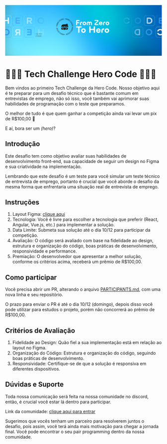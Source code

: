 <img width="auto" src="https://github.com/HeroCodeBR/.github/blob/main/GITHUB.png">

# 🦸🏻‍♂️ Tech Challenge Hero Code 🦸🏻‍♀️

Bem vindos ao primeiro Tech Challenge da Hero Code. Nosso objetivo aqui é te preparar para um desafio técnico que é bastante comum em entrevistas de emprego, não só isso, você também vai aprimorar suas habilidades de programação com o teste que preparamos.

O melhor de tudo é que quem ganhar a competição ainda vai levar um pix de R$100,00 🤑

E aí, bora ser um _(hero)_? 


## Introdução
 Este desafio tem como objetivo avaliar suas habilidades de desenvolvimento front-end, sua capacidade de seguir um design no Figma e sua criatividade na implementação.

 Lembrando que este desafio é um teste para você simular um teste técnico de entrevista de emprego, portanto é crucial que você aborde o desafio da mesma forma que enfrentaria uma situação real de entrevista de emprego.

## Instruções

1. Layout Figma: [clique aqui](https://www.figma.com/file/FN5DlLxrnGycHs4E49ebDi/Challenge-tech-01?type=design&node-id=0%3A1&mode=design&t=J5UIq1KW88YiL0zk-1)
2. Tecnologia: Você é livre para escolher a tecnologia que preferir (React, Angular, Vue.js, etc.) para implementar a solução.
3. Data Limite: Submeta sua solução até o dia 10/12 para participar da competição.
4. Avaliação: O código será avaliado com base na fidelidade ao design, estrutura e organização do código, boas práticas de desenvolvimento, responsividade e performance.
5. Premiação: O desenvolvedor que apresentar a melhor solução, conforme os critérios acima, receberá um prêmio de R$100,00.

## Como participar

Você precisa abrir um PR, alterando o arquivo [PARTICIPANTS.md](PARTICIPANTS.md),
com uma nova linha e seu repositório.

O prazo para enviar o PR é até o dia 10/12 (domingo), depois disso você pode utilizar para estudos o projeto, porém não concorrerá ao prêmio de R$100,00.

## Critérios de Avaliação

1. Fidelidade ao Design: Quão fiel a sua implementação está em relação ao layout no Figma.
2. Organização do Código: Estrutura e organização do código, seguindo boas práticas de desenvolvimento.
3. Responsividade: Certifique-se de que a solução é responsiva em diferentes dispositivos.

## Dúvidas e Suporte

Toda nossa comunicação será feita na nossa comunidade no discord, então, é crucial você estar lá dentro para participar.

Link da comunidade: [clique aqui para entrar](https://discord.gg/rHqjd8uQZd)

Sugerimos que vocês tenham um parceiro para resolverem juntos o desafio, pois assim, você terá ainda mais motivação para chegar a jornada final. Você pode encontrar o seu pair programming dentro da nossa comunidade.

